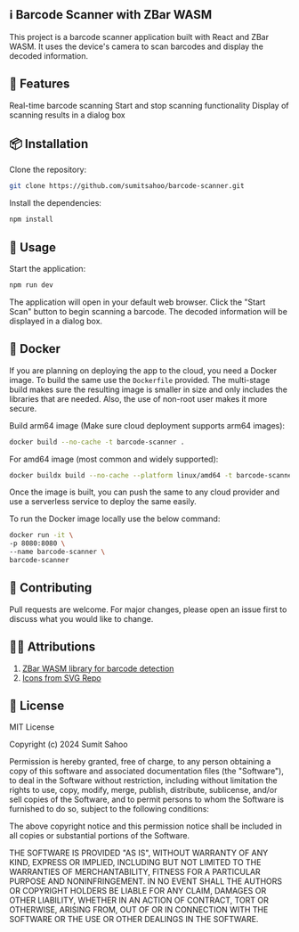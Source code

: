 ## ℹ️ Barcode Scanner with ZBar WASM

This project is a barcode scanner application built with React and ZBar WASM. It uses the device's camera to scan barcodes and display the decoded information.

## 📖 Features

Real-time barcode scanning
Start and stop scanning functionality
Display of scanning results in a dialog box

## 📦 Installation

Clone the repository:

```bash
git clone https://github.com/sumitsahoo/barcode-scanner.git
```

Install the dependencies:

```bash
npm install
```

## 📖 Usage

Start the application:

```bash
npm run dev
```

The application will open in your default web browser. Click the "Start Scan" button to begin scanning a barcode. The decoded information will be displayed in a dialog box.

## 🚢 Docker

If you are planning on deploying the app to the cloud, you need a Docker image. To build the same use the `Dockerfile` provided. The multi-stage build makes sure the resulting image is smaller in size and only includes the libraries that are needed. Also, the use of non-root user makes it more secure.<br>

Build arm64 image (Make sure cloud deployment supports arm64 images):

```bash
docker build --no-cache -t barcode-scanner .
```

For amd64 image (most common and widely supported):

```bash
docker buildx build --no-cache --platform linux/amd64 -t barcode-scanner .
```

Once the image is built, you can push the same to any cloud provider and use a serverless service to deploy the same easily.

To run the Docker image locally use the below command:

```bash
docker run -it \
-p 8080:8080 \
--name barcode-scanner \
barcode-scanner
```

## 💼 Contributing

Pull requests are welcome. For major changes, please open an issue first to discuss what you would like to change.

## 🙏🏻 Attributions

1. <a href="https://github.com/undecaf/zbar-wasm" title="zbar wasm">ZBar WASM library for barcode detection</a><br>
2. <a href="https://www.svgrepo.com/" title="svg icons">Icons from SVG Repo</a>

## 📜 License

MIT License

Copyright (c) 2024 Sumit Sahoo

Permission is hereby granted, free of charge, to any person obtaining a copy
of this software and associated documentation files (the "Software"), to deal
in the Software without restriction, including without limitation the rights
to use, copy, modify, merge, publish, distribute, sublicense, and/or sell
copies of the Software, and to permit persons to whom the Software is
furnished to do so, subject to the following conditions:

The above copyright notice and this permission notice shall be included in all
copies or substantial portions of the Software.

THE SOFTWARE IS PROVIDED "AS IS", WITHOUT WARRANTY OF ANY KIND, EXPRESS OR
IMPLIED, INCLUDING BUT NOT LIMITED TO THE WARRANTIES OF MERCHANTABILITY,
FITNESS FOR A PARTICULAR PURPOSE AND NONINFRINGEMENT. IN NO EVENT SHALL THE
AUTHORS OR COPYRIGHT HOLDERS BE LIABLE FOR ANY CLAIM, DAMAGES OR OTHER
LIABILITY, WHETHER IN AN ACTION OF CONTRACT, TORT OR OTHERWISE, ARISING FROM,
OUT OF OR IN CONNECTION WITH THE SOFTWARE OR THE USE OR OTHER DEALINGS IN THE
SOFTWARE.
